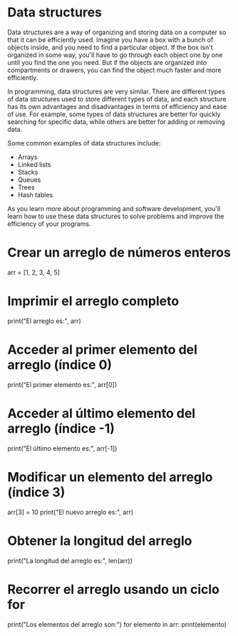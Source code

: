 # Data structures

Data structures are a way of organizing and storing data on a computer so that it can be efficiently used. Imagine you have a box with a bunch of objects inside, and you need to find a particular object. If the box isn't organized in some way, you'll have to go through each object one by one until you find the one you need. But if the objects are organized into compartments or drawers, you can find the object much faster and more efficiently.

In programming, data structures are very similar. There are different types of data structures used to store different types of data, and each structure has its own advantages and disadvantages in terms of efficiency and ease of use. For example, some types of data structures are better for quickly searching for specific data, while others are better for adding or removing data.

Some common examples of data structures include:

- Arrays
- Linked lists
- Stacks
- Queues
- Trees
- Hash tables

As you learn more about programming and software development, you'll learn how to use these data structures to solve problems and improve the efficiency of your programs.

# Crear un arreglo de números enteros
arr = [1, 2, 3, 4, 5]

# Imprimir el arreglo completo
print("El arreglo es:", arr)

# Acceder al primer elemento del arreglo (índice 0)
print("El primer elemento es:", arr[0])

# Acceder al último elemento del arreglo (índice -1)
print("El último elemento es:", arr[-1])

# Modificar un elemento del arreglo (índice 3)
arr[3] = 10
print("El nuevo arreglo es:", arr)

# Obtener la longitud del arreglo
print("La longitud del arreglo es:", len(arr))

# Recorrer el arreglo usando un ciclo for
print("Los elementos del arreglo son:")
for elemento in arr:
    print(elemento)


